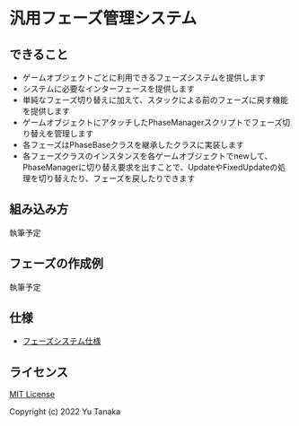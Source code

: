 # 汎用フェーズ管理システム

## できること
- ゲームオブジェクトごとに利用できるフェーズシステムを提供します
- システムに必要なインターフェースを提供します
- 単純なフェーズ切り替えに加えて、スタックによる前のフェーズに戻す機能を提供します
- ゲームオブジェクトにアタッチしたPhaseManagerスクリプトでフェーズ切り替えを管理します
- 各フェーズはPhaseBaseクラスを継承したクラスに実装します
- 各フェーズクラスのインスタンスを各ゲームオブジェクトでnewして、PhaseManagerに切り替え要求を出すことで、UpdateやFixedUpdateの処理を切り替えたり、フェーズを戻したりできます


## 組み込み方
執筆予定

## フェーズの作成例
執筆予定

## 仕様
- [フェーズシステム仕様](./Documents/spec.md)

## ライセンス
[MIT License](./LISENCE.md)

Copyright (c) 2022 Yu Tanaka
